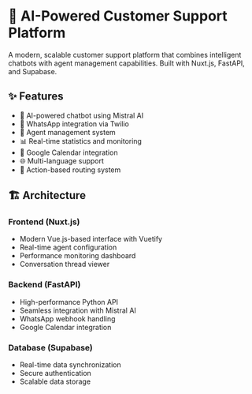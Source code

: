 # 🤖 AI-Powered Customer Support Platform

A modern, scalable customer support platform that combines intelligent chatbots with agent management capabilities. Built with Nuxt.js, FastAPI, and Supabase.

## ✨ Features

- 🤖 AI-powered chatbot using Mistral AI
- 📱 WhatsApp integration via Twilio
- 👥 Agent management system
- 📊 Real-time statistics and monitoring
- 📅 Google Calendar integration
- 🌐 Multi-language support
- 🎯 Action-based routing system

## 🏗️ Architecture

### Frontend (Nuxt.js)

- Modern Vue.js-based interface with Vuetify
- Real-time agent configuration
- Performance monitoring dashboard
- Conversation thread viewer

### Backend (FastAPI)

- High-performance Python API
- Seamless integration with Mistral AI
- WhatsApp webhook handling
- Google Calendar integration

### Database (Supabase)

- Real-time data synchronization
- Secure authentication
- Scalable data storage
